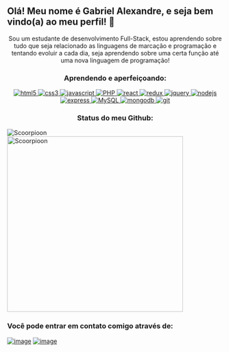 ## Olá! Meu nome é Gabriel Alexandre, e seja bem vindo(a) ao meu perfil! 👋
<p align="center">Sou um estudante de desenvolvimento Full-Stack, estou aprendendo sobre tudo que seja relacionado as linguagens de marcação e programação e tentando evoluir a cada dia, seja aprendendo sobre uma certa função até uma nova linguagem de programação!</p>
<div align="center">
    <h3>Aprendendo e aperfeiçoando:</h3>
</div>
<p align="center">
    <a href="https://www.w3.org/html/" target="_blank"> 
        <img src="https://img.shields.io/badge/html-E34F26.svg?style=for-the-badge&logo=html5&logoColor=white"
          alt="html5"/> 
      </a>
      <a href="https://www.w3schools.com/css/" target="_blank">
        <img src="https://img.shields.io/badge/css-1572B6.svg?style=for-the-badge&logo=css3&logoColor=white"
          alt="css3"/>
    </a>
    <a href="https://developer.mozilla.org/en-US/docs/Web/JavaScript" target="_blank"> 
      <img src="https://img.shields.io/badge/Javascript-F7DF1E.svg?style=for-the-badge&logo=javascript&logoColor=black"
          alt="javascript"/> 
    </a>
    <a href="https://www.php.net/" target="_blank">
      <img src="https://img.shields.io/badge/PHP-777BB4?style=for-the-badge&logo=php&logoColor=white" alt="PHP">
    </a>
    <a href="https://reactjs.org/" target="_blank"> 
        <img src="https://img.shields.io/badge/reactjs-61DAFB.svg?style=for-the-badge&logo=react&logoColor=black"
          alt="react"/> 
    </a>
    <a href="https://redux.js.org" target="_blank"> 
        <img src="https://img.shields.io/badge/redux-764ABC.svg?style=for-the-badge&logo=redux&logoColor=white" alt="redux"/> 
    </a> 
    <a href="https://jquery.com/" target="_blank">
        <img src="https://img.shields.io/badge/jquery-0769AD.svg?style=for-the-badge&logo=jquery&logoColor=white" alt="jquery"/> 
    </a>
    <a href="https://nodejs.org" target="_blank"> 
        <img src="https://img.shields.io/badge/node.js-339933.svg?style=for-the-badge&logo=nodedotjs&logoColor=white"
          alt="nodejs"/> 
    </a>
    <a href="https://expressjs.com" target="_blank">
        <img src="https://img.shields.io/badge/express-000000.svg?style=for-the-badge&logo=express&logoColor=white"
          alt="express" />
    </a>
    <a href="https://www.mysql.com/" target="_blank"> 
      <img src="https://img.shields.io/badge/MySQL-00000F?style=for-the-badge&logo=mysql&logoColor=white" alt="MySQL">
    </a>
    <a href="https://www.mongodb.com/" target="_blank"> 
        <img src="https://img.shields.io/badge/mongodb-47A248.svg?style=for-the-badge&logo=mongodb&logoColor=white"
          alt="mongodb"/> 
    </a>
    <a href="https://git-scm.com/" target="_blank">
        <img src="https://img.shields.io/badge/git-F05032.svg?style=for-the-badge&logo=git&logoColor=white"
          alt="git"/>
    </a>
</p>
<div align="center">
    <h3>Status do meu Github:</h3>
</div>
    <div><img align="left" src="https://github-readme-stats.vercel.app/api/top-langs?username=Scoorpioon&show_icons=true&locale=en&layout=compact" alt="Scoorpioon" /></div>
    <div><img align="center" src="https://github-readme-stats.vercel.app/api?username=Scoorpioon&show_icons=true&locale=en" alt="Scoorpioon" width="410" /></div>

### Você pode entrar em contato comigo através de:
[![image](https://img.shields.io/badge/LinkedIn-0077B5?style=for-the-badge&logo=linkedin&logoColor=white)](https://www.linkedin.com/in/gabriel-alexandre-82355723b/)
[![image](https://img.shields.io/badge/Gmail-D14836?style=for-the-badge&logo=gmail&logoColor=white)](mailto:gabrielalexandre1337@gmail.com)
